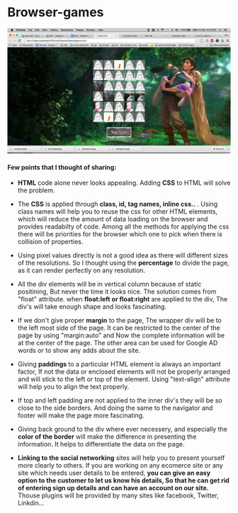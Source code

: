 # Browser-games

![output](https://github.com/Zakir289/Browser-games/blob/master/Memorygame.png)






 

#### Few points that I thought of sharing:

- **HTML** code alone never looks appealing. Adding **CSS** to HTML will solve the problem.  

- The **CSS** is applied through **class, id, tag names, inline css..** . Using class names will help you to reuse the css for other HTML elements, which will reduce the amount of data loading on the browser and provides readabilty of code. Among all the methods for applying the css there will be priorities for the browser which one to pick when there is collision of properties.


- Using pixel values directly is not a good idea as there will different sizes of the resolutions. So I thought using the **percentage** to divide the page, as it can render perfectly on any resolution.


- All the div elements will be in vertical column because of static positining, But never the time it looks nice. The solution comes from "float" attribute. when **float:left or float:right** are applied to the div, The div's will take enough shape and looks fascinating.



- If we don't give proper **margin** to the page, The wrapper div will be to the left most side of the page. It can be restricted to the center of the page by using "margin:auto" and Now the complete information will be at the center of the page. The other area can be used for Google AD words or to show any adds about the site. 



- Giving **paddings** to a particular HTML element is always an important factor, If not the data or enclosed elements will not be properly arranged and will stick to the left or top of the element. Using "text-align" attribute will help you to align the text properly. 



- If top and left padding are not applied to the inner div's they will be so close to the side borders. And doing the same to the navigator and footer will make the page more fascinating.



- Giving back ground to the div where ever necessery, and especially the **color of the border** will make the difference in presenting the information. It helps to differentiate the data on the page.



- **Linking to the social networking** sites will help you to present yourself more clearly to others. If you are working on  any ecomerce site or any site which needs user details to be entered, **you can give an easy option to the customer to let us know his details, So that he can get rid of entering sign up details and can have an account on our site.** Thouse plugins will be provided by many sites like facebook, Twitter, Linkdin...
